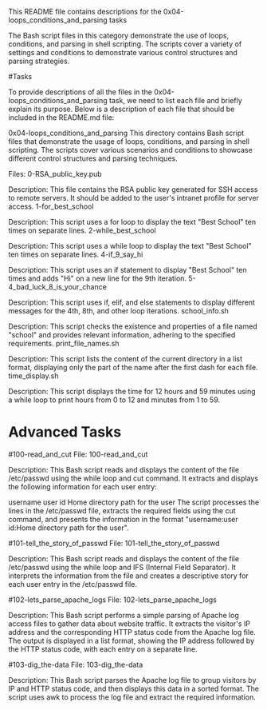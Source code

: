 This README file contains descriptions for the 0x04-loops_conditions_and_parsing tasks

The Bash script files in this category demonstrate the use of loops, conditions, and parsing in shell scripting. The scripts cover a variety of settings and conditions to demonstrate various control structures and parsing strategies.

#Tasks


To provide descriptions of all the files in the 0x04-loops_conditions_and_parsing task, we need to list each file and briefly explain its purpose. Below is a description of each file that should be included in the README.md file:

0x04-loops_conditions_and_parsing
This directory contains Bash script files that demonstrate the usage of loops, conditions, and parsing in shell scripting. The scripts cover various scenarios and conditions to showcase different control structures and parsing techniques.

Files:
0-RSA_public_key.pub

Description: This file contains the RSA public key generated for SSH access to remote servers. It should be added to the user's intranet profile for server access.
1-for_best_school

Description: This script uses a for loop to display the text "Best School" ten times on separate lines.
2-while_best_school

Description: This script uses a while loop to display the text "Best School" ten times on separate lines.
4-if_9_say_hi

Description: This script uses an if statement to display "Best School" ten times and adds "Hi" on a new line for the 9th iteration.
5-4_bad_luck_8_is_your_chance

Description: This script uses if, elif, and else statements to display different messages for the 4th, 8th, and other loop iterations.
school_info.sh

Description: This script checks the existence and properties of a file named "school" and provides relevant information, adhering to the specified requirements.
print_file_names.sh

Description: This script lists the content of the current directory in a list format, displaying only the part of the name after the first dash for each file.
time_display.sh

Description: This script displays the time for 12 hours and 59 minutes using a while loop to print hours from 0 to 12 and minutes from 1 to 59.


# Advanced Tasks

#100-read_and_cut
File: 100-read_and_cut

Description: This Bash script reads and displays the content of the file /etc/passwd using the while loop and cut command. It extracts and displays the following information for each user entry:

username
user id
Home directory path for the user
The script processes the lines in the /etc/passwd file, extracts the required fields using the cut command, and presents the information in the format "username:user id:Home directory path for the user".

#101-tell_the_story_of_passwd
File: 101-tell_the_story_of_passwd

Description: This Bash script reads and displays the content of the file /etc/passwd using the while loop and IFS (Internal Field Separator). It interprets the information from the file and creates a descriptive story for each user entry in the /etc/passwd file.

#102-lets_parse_apache_logs
File: 102-lets_parse_apache_logs

Description: This Bash script performs a simple parsing of Apache log access files to gather data about website traffic. It extracts the visitor's IP address and the corresponding HTTP status code from the Apache log file. The output is displayed in a list format, showing the IP address followed by the HTTP status code, with each entry on a separate line.

#103-dig_the-data
File: 103-dig_the-data

Description: This Bash script parses the Apache log file to group visitors by IP and HTTP status code, and then displays this data in a sorted format. The script uses awk to process the log file and extract the required information.
